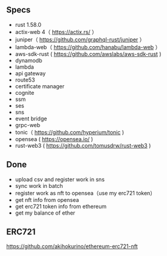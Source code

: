 ## Specs
- rust 1.58.0
- actix-web 4（ https://actix.rs/ ）
- juniper（ https://github.com/graphql-rust/juniper ）
- lambda-web（ https://github.com/hanabu/lambda-web ）
- aws-sdk-rust ( https://github.com/awslabs/aws-sdk-rust )
- dynamodb
- lambda
- api gateway
- route53
- certificate manager
- cognite
- ssm
- ses
- sns
- event bridge
- grpc-web
- tonic（ https://github.com/hyperium/tonic )
- opensea ( https://opensea.io/ )
- rust-web3 ( https://github.com/tomusdrw/rust-web3 )

## Done
- upload csv and register work in sns
- sync work in batch
- register work as nft to opensea（use my erc721 token）
- get nft info from opensea
- get erc721 token info from ethereum
- get my balance of ether

## ERC721
https://github.com/akihokurino/ethereum-erc721-nft